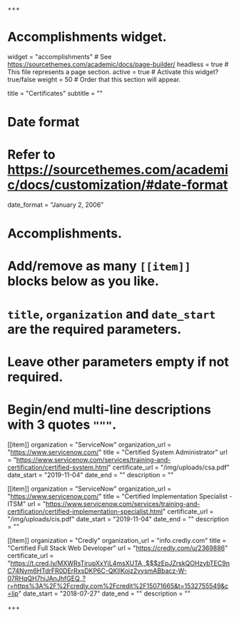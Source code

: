 +++
# Accomplishments widget.
widget = "accomplishments"  # See https://sourcethemes.com/academic/docs/page-builder/
headless = true  # This file represents a page section.
active = true  # Activate this widget? true/false
weight = 50  # Order that this section will appear.

title = "Certificates"
subtitle = ""

# Date format
#   Refer to https://sourcethemes.com/academic/docs/customization/#date-format
date_format = "January 2, 2006"

# Accomplishments.
#   Add/remove as many `[[item]]` blocks below as you like.
#   `title`, `organization` and `date_start` are the required parameters.
#   Leave other parameters empty if not required.
#   Begin/end multi-line descriptions with 3 quotes `"""`.


  
[[item]]
  organization = "ServiceNow"
  organization_url = "https://www.servicenow.com/"
  title = "Certified System Administrator"
  url = "https://www.servicenow.com/services/training-and-certification/certified-system.html"
  certificate_url = "/img/uploads/csa.pdf"
  date_start = "2019-11-04"
  date_end = ""
  description = ""



[[item]]
  organization = "ServiceNow"
  organization_url = "https://www.servicenow.com/"
  title = "Certified Implementation Specialist - ITSM"
  url = "https://www.servicenow.com/services/training-and-certification/certified-implementation-specialist.html"
  certificate_url = "/img/uploads/cis.pdf"
  date_start = "2019-11-04"
  date_end = ""
  description = ""


[[item]]
  organization = "Credly"
  organization_url = "info.credly.com"
  title = "Certified Full Stack Web Developer"
  url = "https://credly.com/u/2369886"
  certificate_url = "https://t.cred.ly/MXWRsTjrupXxYjL4msXUTA,,$$$zEpJZrskQOHzybTEC9nC74Nym6HTdrFR0DErRxsDKP6C-QKIIKojz2vysmABbacz-W-07RHqQH7hiJAnJhfGEQ,,?r=https%3A%2F%2Fcredly.com%2Fcredit%2F15071665&t=1532755549&c=lip"
  date_start = "2018-07-27"
  date_end = ""
  description = ""







+++